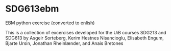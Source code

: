 # SDG613ebm
EBM python exercise (converted to enlish)

This is a collection of excercises developed for the UiB courses SDG213 and SDG613
by Asgeir Sorteberg, Kerim Hestnes Nisancioglu, Elisabeth Engum, Bjarte Ursin, 
Jonathan Rheinlænder, and Anais Bretones
